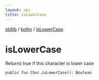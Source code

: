 ```yaml
---
layout: api
title: isLowerCase
---
```

[stdlib](../index.html) / [kotlin](index.html) / [isLowerCase](isLowerCase.html)

# isLowerCase
Returns true if this character is lower case
```
public fun Char.isLowerCase(): Boolean
```
